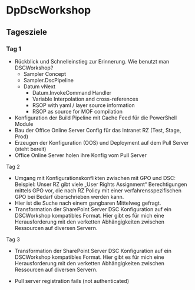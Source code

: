 # DpDscWorkshop

## Tagesziele

### Tag 1
- Rückblick und Schnelleinstieg zur Erinnerung. Wie benutzt man DSCWorkshop?
  - Sampler Concept
  - Sampler.DscPipeline
  - Datum vNext
    - Datum.InvokeCommand Handler
    - Variable Interpolation and cross-references
    - RSOP with yaml / layer source information
    - RSOP as source for MOF compilation
- Konfiguration der Build Pipeline mit Cache Feed für die PowerShell Module
- Bau der Office Online Server Config für das Intranet RZ (Test, Stage, Prod)
- Erzeugen der Konfiguration (OOS) und Deployment auf dem Pull Server (steht bereit)
- Office Online Server holen ihre Konfig vom Pull Server

Tag 2
-	Umgang mit Konfigurationskonflikten zwischen mit GPO und DSC:
Beispiel: Unser RZ gibt viele „User Rights Assignment“ Berechtigungen mittels GPO vor, die nach RZ Policy mit einer verfahrensspezifischen GPO bei Bedarf überschrieben werden kann.
-	Hier ist die Suche nach einem gangbaren Mittelweg gefragt. 
-	Transformation der SharePoint Server DSC Konfiguration auf ein DSCWorkshop kompatibles Format. Hier gibt es für mich eine Herausforderung mit den verketten Abhängigkeiten zwischen Ressourcen auf diversen Servern.

Tag 3
-	Transformation der SharePoint Server DSC Konfiguration auf ein DSCWorkshop kompatibles Format. Hier gibt es für mich eine Herausforderung mit den verketten Abhängigkeiten zwischen Ressourcen auf diversen Servern.

- Pull server registration fails (not authenticated)
